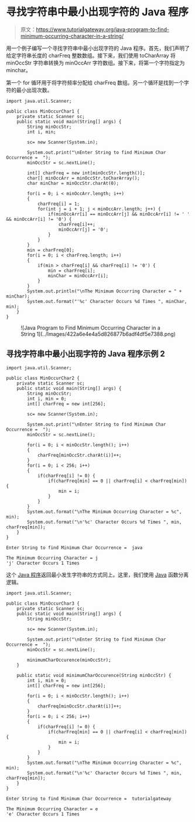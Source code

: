 # 寻找字符串中最小出现字符的 Java 程序

> 原文：<https://www.tutorialgateway.org/java-program-to-find-minimum-occurring-character-in-a-string/>

用一个例子编写一个寻找字符串中最小出现字符的 Java 程序。首先，我们声明了给定字符串长度的 charFreq 整数数组。接下来，我们使用 toCharArray 将 minOccStr 字符串转换为 minOccArr 字符数组。接下来，将第一个字符指定为 minchar。

第一个 for 循环用于将字符频率分配给 charFreq 数组。另一个循环是找到一个字符的最小出现次数。

```
import java.util.Scanner;

public class MinOccurChar1 {
	private static Scanner sc;
	public static void main(String[] args) {
		String minOccStr;
		int i, min;

		sc= new Scanner(System.in);

		System.out.print("\nEnter String to find Minimum Char Occurrence =  ");
		minOccStr = sc.nextLine();

		int[] charFreq = new int[minOccStr.length()];
		char[] minOccArr = minOccStr.toCharArray();
		char minChar = minOccStr.charAt(0);

		for(i = 0; i < minOccArr.length; i++)
		{
			charFreq[i] = 1;
			for(int j = i + 1; j < minOccArr.length; j++) {
				if(minOccArr[i] == minOccArr[j] && minOccArr[i] != ' ' && minOccArr[i] != '0') {
					charFreq[i]++;
					minOccArr[j] = '0';
				}
			}		
		}
		min = charFreq[0];
		for(i = 0; i < charFreq.length; i++) 
		{
			if(min > charFreq[i] && charFreq[i] != '0') {
				min = charFreq[i];
				minChar = minOccArr[i];
			}
		}
		System.out.println("\nThe Minimum Occurring Character = " +  minChar);
		System.out.format("'%c' Character Occurs %d Times ", minChar, min);			
	}
}
```

<figure class="wp-block-image size-large">![Java Program to Find Minimum Occurring Character in a String 1](../Images/422a6e4e4a5d826877b6adf4df5e7388.png)</figure>

## 寻找字符串中最小出现字符的 Java 程序示例 2

```
import java.util.Scanner;

public class MinOccurChar2 {
	private static Scanner sc;
	public static void main(String[] args) {
		String minOccStr;
		int i, min = 0;
		int[] charFreq = new int[256];

		sc= new Scanner(System.in);

		System.out.print("\nEnter String to find Minimum Char Occurrence =  ");
		minOccStr = sc.nextLine();

		for(i = 0; i < minOccStr.length(); i++)
		{
			charFreq[minOccStr.charAt(i)]++;
		}
		for(i = 0; i < 256; i++) 
		{
			if(charFreq[i] != 0) {
				if(charFreq[min] == 0 || charFreq[i] < charFreq[min]) {
					min = i;
				}
			}
		}
		System.out.format("\nThe Minimum Occurring Character = %c",  min);
		System.out.format("\n'%c' Character Occurs %d Times ", min, charFreq[min]);	
	}
}
```

```
Enter String to find Minimum Char Occurrence =  java

The Minimum Occurring Character = j
'j' Character Occurs 1 Times 
```

这个 [Java 程序](https://www.tutorialgateway.org/learn-java-programs/)返回最小发生字符串的方式同上。这里，我们使用 [Java](https://www.tutorialgateway.org/java-tutorial/) 函数分离逻辑。

```
import java.util.Scanner;

public class MinOccurChar3 {
	private static Scanner sc;
	public static void main(String[] args) {
		String minOccStr;

		sc= new Scanner(System.in);

		System.out.print("\nEnter String to find Minimum Char Occurrence =  ");
		minOccStr = sc.nextLine();

		minimumCharOccurence(minOccStr);
	}

	public static void minimumCharOccurence(String minOccStr) {
		int i, min = 0;
		int[] charFreq = new int[256];

		for(i = 0; i < minOccStr.length(); i++)
		{
			charFreq[minOccStr.charAt(i)]++;
		}
		for(i = 0; i < 256; i++) 
		{
			if(charFreq[i] != 0) {
				if(charFreq[min] == 0 || charFreq[i] < charFreq[min]) {
					min = i;
				}
			}
		}
		System.out.format("\nThe Minimum Occurring Character = %c",  min);
		System.out.format("\n'%c' Character Occurs %d Times ", min, charFreq[min]);			
	}
}
```

```
Enter String to find Minimum Char Occurrence =  tutorialgateway

The Minimum Occurring Character = e
'e' Character Occurs 1 Times 
```